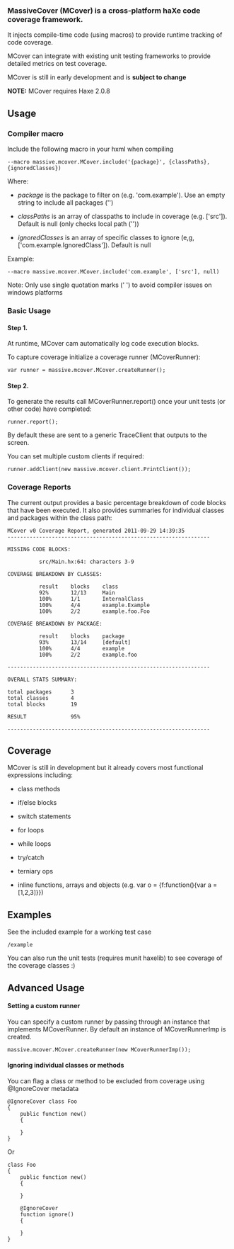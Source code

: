 ### MassiveCover (MCover) is a cross-platform haXe code coverage framework.

It injects compile-time code (using macros) to provide runtime tracking of code coverage.

MCover can integrate with existing unit testing frameworks to provide detailed metrics on test coverage.

MCover is still in early development and is **subject to change**

**NOTE:** MCover requires Haxe 2.0.8


Usage
---------------------

### Compiler macro

Include the following macro in your hxml when compiling


	--macro massive.mcover.MCover.include('{package}', {classPaths}, {ignoredClasses})

Where:

*	*package* is the package to filter on (e.g. 'com.example'). Use an empty string to include all packages ('')

*	*classPaths* is an array of classpaths to include in coverage (e.g. ['src']). Default is null (only checks local path (''))

*	*ignoredClasses* is an array of specific classes to ignore (e,g, ['com.example.IgnoredClass']). Default is null


Example:

	--macro massive.mcover.MCover.include('com.example', ['src'], null)

Note: Only use single quotation marks (' ') to avoid compiler issues on windows platforms



### Basic Usage

#### Step 1. 
At runtime, MCover cam automatically log code execution blocks.

To capture coverage initialize a coverage runner (MCoverRunner):

	var runner = massive.mcover.MCover.createRunner();

#### Step 2. 
To generate the results call MCoverRunner.report() once your unit tests (or other code) have completed:

	runner.report();

By default these are sent to a generic TraceClient that outputs to the screen.

You can set multiple custom clients if required:

	runner.addClient(new massive.mcover.client.PrintClient());


### Coverage Reports

The current output provides a basic percentage breakdown of code blocks that have been executed. It also provides summaries for individual classes and packages within the class path:

	
	MCover v0 Coverage Report, generated 2011-09-29 14:39:35
	----------------------------------------------------------------

	MISSING CODE BLOCKS:

	          src/Main.hx:64: characters 3-9

	COVERAGE BREAKDOWN BY CLASSES:

	          result    blocks    class     
	          92%       12/13     Main      
	          100%      1/1       InternalClass
	          100%      4/4       example.Example
	          100%      2/2       example.foo.Foo

	COVERAGE BREAKDOWN BY PACKAGE:

	          result    blocks    package   
	          93%       13/14     [default] 
	          100%      4/4       example   
	          100%      2/2       example.foo

	----------------------------------------------------------------

	OVERALL STATS SUMMARY:

	total packages      3                   
	total classes       4                   
	total blocks        19                  

	RESULT              95%                 

	----------------------------------------------------------------



Coverage
---------------------

MCover is still in development but it already covers most functional expressions including:

*	class methods

*	if/else blocks

*	switch statements

*	for loops

*	while loops

*   try/catch

*	terniary ops

*	inline functions, arrays and objects (e.g. var o = {f:function(){var a = [1,2,3]}})


Examples
---------------------

See the included example for a working test case

	/example

You can also run the unit tests (requires munit haxelib) to see coverage of the coverage classes :)


Advanced Usage
---------------------

#### Setting a custom runner

You can specify a custom runner by passing through an instance that implements MCoverRunner. By default an instance of MCoverRunnerImp is created.

	massive.mcover.MCover.createRunner(new MCoverRunnerImp());

#### Ignoring individual classes or methods

You can flag a class or method to be excluded from coverage using @IgnoreCover metadata
	
	@IgnoreCover class Foo
	{
		public function new()
		{
			
		}
	}

Or

	class Foo
	{
		public function new()
		{
			
		}

		@IgnoreCover 
		function ignore()
		{
			
		}
	}
	


